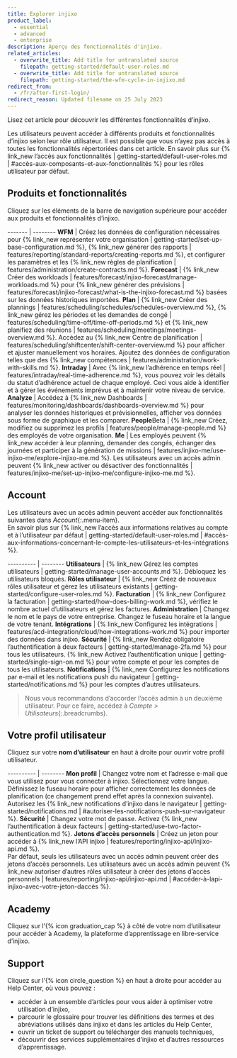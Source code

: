 ```yaml
---
title: Explorer injixo
product_label:
  - essential
  - advanced
  - enterprise
description: Aperçu des fonctionnalités d'injixo.
related_articles:
  - overwrite_title: Add title for untranslated source
    filepath: getting-started/default-user-roles.md
  - overwrite_title: Add title for untranslated source
    filepath: getting-started/the-wfm-cycle-in-injixo.md
redirect_from:
  - /fr/after-first-login/
redirect_reason: Updated filename on 25 July 2023
---
```


Lisez cet article pour découvrir les différentes fonctionnalités d’injixo.

Les utilisateurs peuvent accéder à différents produits et fonctionnalités d’injixo selon leur rôle utilisateur.
Il est possible que vous n’ayez pas accès à toutes les fonctionnalités répertoriées dans cet article. En savoir plus sur {% link_new l’accès aux fonctionnalités | getting-started/default-user-roles.md | #accès-aux-composants-et-aux-fonctionnalités %} pour les rôles utilisateur par défaut.  

## Produits et fonctionnalités

Cliquez sur les éléments de la barre de navigation supérieure pour accéder aux produits et fonctionnalités d’injixo.

------- | --------
**WFM** | Créez les données de configuration nécessaires pour {% link_new représenter votre organisation | getting-started/set-up-base-configuration.md %}, {% link_new générer des rapports | features/reporting/standard-reports/creating-reports.md %}, et configurer les paramètres et les {% link_new règles de planification | features/administration/create-contracts.md %}.
**Forecast** | {% link_new Créer des workloads | features/forecast/injixo-forecast/manage-workloads.md %} pour {% link_new générer des prévisions | features/forecast/injixo-forecast/what-is-the-injixo-forecast.md %} basées sur les données historiques importées.
**Plan** | {% link_new Créer des plannings | features/scheduling/schedules/schedules-overview.md %}, {% link_new gérez les périodes et les demandes de congé | features/scheduling/time-off/time-off-periods.md %} et {% link_new planifiez des réunions | features/scheduling/meetings/meetings-overview.md %}. Accédez au {% link_new Centre de planification | features/scheduling/shiftcenter/shift-center-overview.md %} pour afficher et ajuster manuellement vos horaires. Ajoutez des données de configuration telles que des {% link_new compétences | features/administration/work-with-skills.md %}.
**Intraday** | Avec {% link_new l’adhérence en temps réel | features/intraday/real-time-adherence.md %}, vous pouvez voir les détails du statut d’adhérence actuel de chaque employé. Ceci vous aide à identifier et à gérer les événements imprévus et à maintenir votre niveau de service.
**Analyze** | Accédez à {% link_new Dashboards | features/monitoring/dashboards/dashboards-overview.md %} pour analyser les données historiques et prévisionnelles, afficher vos données sous forme de graphique et les comparer.
**People**<span class="beta-icon">Beta</span> | {% link_new Créez, modifiez ou supprimez les profils | features/people/manage-people.md %} des employés de votre organisation.
**Me** | Les employés peuvent {% link_new accéder à leur planning, demander des congés, échanger des journées et participer à la génération de missions | features/injixo-me/use-injixo-me/explore-injixo-me.md %}. Les utilisateurs avec un accès admin peuvent {% link_new activer ou désactiver des fonctionnalités | features/injixo-me/set-up-injixo-me/configure-injixo-me.md %}.

## Account

Les utilisateurs avec un accès admin peuvent accéder aux fonctionnalités suivantes dans _Account_{:.menu-item}.  
En savoir plus sur {% link_new l’accès aux informations relatives au compte et à l’utilisateur par défaut | getting-started/default-user-roles.md | #accès-aux-informations-concernant-le-compte-les-utilisateurs-et-les-intégrations %}.

---------- | --------
**Utilisateurs** | {% link_new Gérez les comptes utilisateurs | getting-started/manage-user-accounts.md %}. Débloquez les utilisateurs bloqués.
**Rôles utilisateur** | {% link_new Créez de nouveaux rôles utilisateur et gérez les utilisateurs existants | getting-started/configure-user-roles.md %}.
**Facturation** | {% link_new Configurez la facturation | getting-started/how-does-billing-work.md %}, vérifiez le nombre actuel d’utilisateurs et gérez les factures.
**Administration** | Changez le nom et le pays de votre entreprise. Changez le fuseau horaire et la langue de votre tenant.
**Intégrations** | {% link_new Configurez les intégrations | features/acd-integration/cloud/how-integrations-work.md %} pour importer des données dans injixo.
**Sécurité** | {% link_new Rendez obligatoire l’authentification à deux facteurs | getting-started/manage-2fa.md %} pour tous les utilisateurs. {% link_new Activez l’authentification unique | getting-started/single-sign-on.md %} pour votre compte et pour les comptes de tous les utilisateurs.
**Notifications** | {% link_new Configurez les notifications par e-mail et les notifications push du navigateur | getting-started/notifications.md %} pour les comptes d’autres utilisateurs.

> Nous vous recommandons d’accorder l’accès admin à un deuxième utilisateur. Pour ce faire, accédez à _Compte > Utilisateurs_{:.breadcrumbs}.

## Votre profil utilisateur

Cliquez sur votre **nom d’utilisateur** en haut à droite pour ouvrir votre profil utilisateur.

---------- | --------
**Mon profil** | Changez votre nom et l’adresse e-mail que vous utilisez pour vous connecter à injixo. Sélectionnez votre langue. Définissez le fuseau horaire pour afficher correctement les données de planification (ce changement prend effet après la connexion suivante). Autorisez les {% link_new notifications d’injixo dans le navigateur | getting-started/notifications.md | #autoriser-les-notifications-push-sur-navigateur %}.
**Sécurité** | Changez votre mot de passe. Activez {% link_new l’authentification à deux facteurs | getting-started/use-two-factor-authentication.md %}.
**Jetons d’accès personnels** | Créez un jeton pour accéder à {% link_new l’API injixo | features/reporting/injixo-api/injixo-api.md %}.<br>Par défaut, seuls les utilisateurs avec un accès admin peuvent créer des jetons d’accès personnels. Les utilisateurs avec un accès admin peuvent {% link_new autoriser d’autres rôles utilisateur à créer des jetons d’accès personnels | features/reporting/injixo-api/injixo-api.md | #accéder-à-lapi-injixo-avec-votre-jeton-daccès %}.

## Academy

Cliquez sur l’{% icon graduation_cap %} à côté de votre nom d’utilisateur pour accéder à Academy, la plateforme d’apprentissage en libre-service d’injixo.

## Support

Cliquez sur l’{% icon circle_question %} en haut à droite pour accéder au Help Center, où vous pouvez&nbsp;:

- accéder à un ensemble d’articles pour vous aider à optimiser votre utilisation d’injixo,
- parcourir le glossaire pour trouver les définitions des termes et des abréviations utilisés dans injixo et dans les articles du Help Center,
- ouvrir un ticket de support ou télécharger des manuels techniques,
- découvrir des services supplémentaires d’injixo et d’autres ressources d’apprentissage.